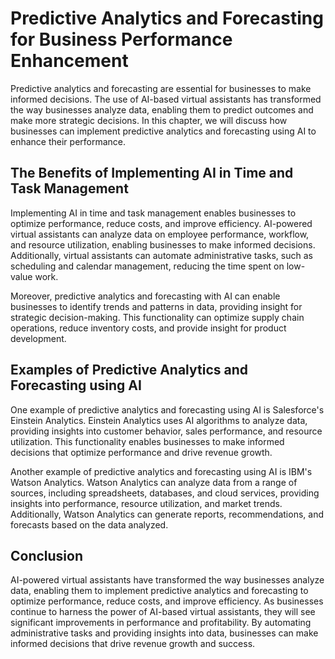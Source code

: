 Predictive Analytics and Forecasting for Business Performance Enhancement
=================================================================================================================================

Predictive analytics and forecasting are essential for businesses to make informed decisions. The use of AI-based virtual assistants has transformed the way businesses analyze data, enabling them to predict outcomes and make more strategic decisions. In this chapter, we will discuss how businesses can implement predictive analytics and forecasting using AI to enhance their performance.

The Benefits of Implementing AI in Time and Task Management
-----------------------------------------------------------

Implementing AI in time and task management enables businesses to optimize performance, reduce costs, and improve efficiency. AI-powered virtual assistants can analyze data on employee performance, workflow, and resource utilization, enabling businesses to make informed decisions. Additionally, virtual assistants can automate administrative tasks, such as scheduling and calendar management, reducing the time spent on low-value work.

Moreover, predictive analytics and forecasting with AI can enable businesses to identify trends and patterns in data, providing insight for strategic decision-making. This functionality can optimize supply chain operations, reduce inventory costs, and provide insight for product development.

Examples of Predictive Analytics and Forecasting using AI
---------------------------------------------------------

One example of predictive analytics and forecasting using AI is Salesforce's Einstein Analytics. Einstein Analytics uses AI algorithms to analyze data, providing insights into customer behavior, sales performance, and resource utilization. This functionality enables businesses to make informed decisions that optimize performance and drive revenue growth.

Another example of predictive analytics and forecasting using AI is IBM's Watson Analytics. Watson Analytics can analyze data from a range of sources, including spreadsheets, databases, and cloud services, providing insights into performance, resource utilization, and market trends. Additionally, Watson Analytics can generate reports, recommendations, and forecasts based on the data analyzed.

Conclusion
----------

AI-powered virtual assistants have transformed the way businesses analyze data, enabling them to implement predictive analytics and forecasting to optimize performance, reduce costs, and improve efficiency. As businesses continue to harness the power of AI-based virtual assistants, they will see significant improvements in performance and profitability. By automating administrative tasks and providing insights into data, businesses can make informed decisions that drive revenue growth and success.
